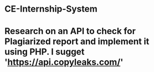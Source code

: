 # CE-Internship-System
# Research on an API to check for Plagiarized report and implement it using PHP. I sugget 'https://api.copyleaks.com/'
